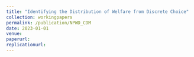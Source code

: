 ```yaml
---
title: "Identifying the Distribution of Welfare from Discrete Choice"
collection: workingpapers
permalink: /publication/NPWD_CDM
date: 2023-01-01
venue:
paperurl:
replicationurl:
---
```

